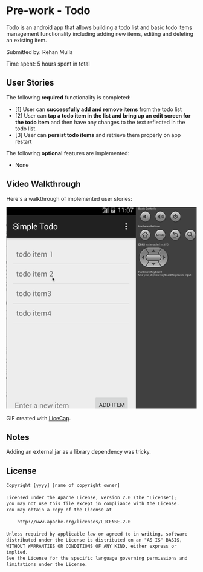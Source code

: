 # Pre-work - Todo

Todo is an android app that allows building a todo list and basic todo items management functionality including adding new items, editing and deleting an existing item.

Submitted by: Rehan Mulla

Time spent: 5 hours spent in total

## User Stories

The following **required** functionality is completed:

* [1] User can **successfully add and remove items** from the todo list
* [2] User can **tap a todo item in the list and bring up an edit screen for the todo item** and then have any changes to the text reflected in the todo list.
* [3] User can **persist todo items** and retrieve them properly on app restart

The following **optional** features are implemented:
* None

## Video Walkthrough 

Here's a walkthrough of implemented user stories:

<img src='https://github.com/rehan-0601/Todo/blob/master/SimpleTodo1.gif' title='Video Walkthrough' width='' alt='Video Walkthrough' />

GIF created with [LiceCap](http://www.cockos.com/licecap/).

## Notes

Adding an external jar as a library dependency was tricky.

## License

    Copyright [yyyy] [name of copyright owner]

    Licensed under the Apache License, Version 2.0 (the "License");
    you may not use this file except in compliance with the License.
    You may obtain a copy of the License at

        http://www.apache.org/licenses/LICENSE-2.0

    Unless required by applicable law or agreed to in writing, software
    distributed under the License is distributed on an "AS IS" BASIS,
    WITHOUT WARRANTIES OR CONDITIONS OF ANY KIND, either express or implied.
    See the License for the specific language governing permissions and
    limitations under the License.

